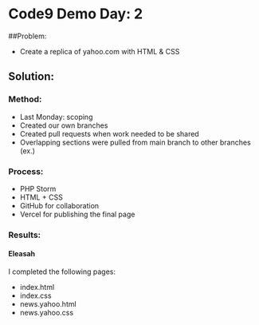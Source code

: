 # Code9 Demo Day: 2

##Problem:
- Create a replica of yahoo.com with HTML & CSS

## Solution:

### Method:

- Last Monday: scoping
- Created our own branches
- Created pull requests when work needed to be shared
- Overlapping sections were pulled from main branch to other branches (ex.)


### Process:

- PHP Storm
- HTML + CSS
- GitHub for collaboration
- Vercel for publishing the final page
### Results:

#### Eleasah
I completed the following pages:

- index.html
- index.css
- news.yahoo.html
- news.yahoo.css